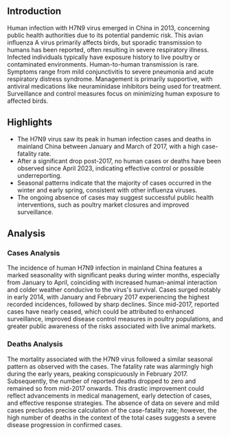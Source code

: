 
## Introduction

Human infection with H7N9 virus emerged in China in 2013, concerning public health authorities due to its potential pandemic risk. This avian influenza A virus primarily affects birds, but sporadic transmission to humans has been reported, often resulting in severe respiratory illness. Infected individuals typically have exposure history to live poultry or contaminated environments. Human-to-human transmission is rare. Symptoms range from mild conjunctivitis to severe pneumonia and acute respiratory distress syndrome. Management is primarily supportive, with antiviral medications like neuraminidase inhibitors being used for treatment. Surveillance and control measures focus on minimizing human exposure to affected birds.

## Highlights

- The H7N9 virus saw its peak in human infection cases and deaths in mainland China between January and March of 2017, with a high case-fatality rate. <br/>
- After a significant drop post-2017, no human cases or deaths have been observed since April 2023, indicating effective control or possible underreporting. <br/>
- Seasonal patterns indicate that the majority of cases occurred in the winter and early spring, consistent with other influenza viruses. <br/>
- The ongoing absence of cases may suggest successful public health interventions, such as poultry market closures and improved surveillance. <br/>

## Analysis

### Cases Analysis
The incidence of human H7N9 infection in mainland China features a marked seasonality with significant peaks during winter months, especially from January to April, coinciding with increased human-animal interaction and colder weather conducive to the virus's survival. Cases surged notably in early 2014, with January and February 2017 experiencing the highest recorded incidences, followed by sharp declines. Since mid-2017, reported cases have nearly ceased, which could be attributed to enhanced surveillance, improved disease control measures in poultry populations, and greater public awareness of the risks associated with live animal markets.

### Deaths Analysis
The mortality associated with the H7N9 virus followed a similar seasonal pattern as observed with the cases. The fatality rate was alarmingly high during the early years, peaking conspicuously in February 2017. Subsequently, the number of reported deaths dropped to zero and remained so from mid-2017 onwards. This drastic improvement could reflect advancements in medical management, early detection of cases, and effective response strategies. The absence of data on severe and mild cases precludes precise calculation of the case-fatality rate; however, the high number of deaths in the context of the total cases suggests a severe disease progression in confirmed cases.
